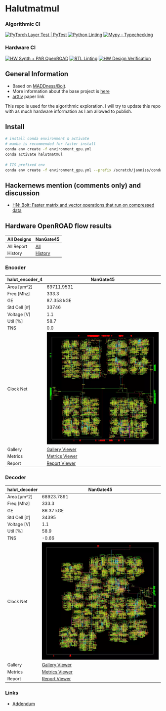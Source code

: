 # Halutmatmul

### Algorithmic CI
[![PyTorch Layer Test | PyTest](https://github.com/joennlae/halutmatmul/actions/workflows/python_testing.yaml/badge.svg)](https://github.com/joennlae/halutmatmul/actions/workflows/python_testing.yaml)
[![Python Linting](https://github.com/joennlae/halutmatmul/actions/workflows/linting.yaml/badge.svg)](https://github.com/joennlae/halutmatmul/actions/workflows/linting.yaml)
[![Mypy - Typechecking](https://github.com/joennlae/halutmatmul/actions/workflows/python_typing.yaml/badge.svg)](https://github.com/joennlae/halutmatmul/actions/workflows/python_typing.yaml)

### Hardware CI

[![HW Synth + PAR OpenROAD](https://github.com/joennlae/halutmatmul/actions/workflows/hw_openroad.yaml/badge.svg)](https://github.com/joennlae/halutmatmul/actions/workflows/hw_openroad.yaml)
[![RTL Linting](https://github.com/joennlae/halutmatmul/actions/workflows/hw_linting.yaml/badge.svg)](https://github.com/joennlae/halutmatmul/actions/workflows/hw_linting.yaml)
[![HW Design Verification](https://github.com/joennlae/halutmatmul/actions/workflows/hw_dv.yaml/badge.svg)](https://github.com/joennlae/halutmatmul/actions/workflows/hw_dv.yaml)


## General Information

* Based on [MADDness/Bolt](https://github.com/dblalock/bolt).
* More information about the base project is [here](maddness/README.md)
* [arXiv](https://arxiv.org/abs/2106.10860) paper link

This repo is used for the algorithmic exploration. I will try to update this repo with as much hardware information as I am allowed to publish.

## Install

```bash
# install conda environment & activate
# mamba is recommended for faster install
conda env create -f environment_gpu.yml
conda activate halutmatmul

# IIS prefixed env
conda env create -f environment_gpu.yml --prefix /scratch/janniss/conda/halutmatmul_gpu
```

## Hackernews mention (comments only) and discussion

* [HN: Bolt: Faster matrix and vector operations that run on compressed data](https://news.ycombinator.com/item?id=31792206)

## Hardware OpenROAD flow results

| All Designs    |  NanGate45      |
| -------------  |  -------------  |
| All Report     | [All](https://github.com/joennlae/halutmatmul-openroad-reports/tree/main/latest/nangate45)  |
| History        | [History](https://github.com/joennlae/halutmatmul-openroad-reports/tree/main/history/nangate45)  |


### Encoder
| halut_encoder_4         |  NanGate45      |
| -------------  |  -------------  |
| Area [μm^2]    | 69711.9531 |
| Freq [Mhz]     |  333.3 |
| GE             |  87.358 kGE |
| Std Cell [#]   |  33746 | 
| Voltage [V]    |   1.1             |
| Util [%]       |  58.7 | 
| TNS            |  0.0 |
| Clock Net      | ![Clock_net](https://raw.githubusercontent.com/joennlae/halutmatmul-openroad-reports/main/latest/nangate45/halut_encoder_4/reports/nangate45/halut_encoder_4/base/final_clocks.webp)  |
| Gallery        | [Gallery Viewer](https://htmlpreview.github.io/?https://github.com/joennlae/halutmatmul-openroad-reports/blob/main/latest/nangate45/halut_encoder_4/reports/report-gallery-halut_encoder_4.html)  |
| Metrics        | [Metrics Viewer](https://htmlpreview.github.io/?https://github.com/joennlae/halutmatmul-openroad-reports/blob/main/latest/nangate45/halut_encoder_4/metrics.html)  |
| Report         | [Report Viewer](https://htmlpreview.github.io/?https://github.com/joennlae/halutmatmul-openroad-reports/blob/main/latest/nangate45/halut_encoder_4/reports/report-table.html)  |


### Decoder
| halut_decoder         |  NanGate45      |
| -------------  |  -------------  |
| Area [μm^2]    | 68923.7891 |
| Freq [Mhz]     |  333.3 |
| GE             |  86.37 kGE |
| Std Cell [#]   |  34395 | 
| Voltage [V]    |   1.1             |
| Util [%]       |  58.9 | 
| TNS            |  -0.66 |
| Clock Net      | ![Clock_net](https://raw.githubusercontent.com/joennlae/halutmatmul-openroad-reports/main/latest/nangate45/halut_decoder/reports/nangate45/halut_decoder/base/final_clocks.webp)  |
| Gallery        | [Gallery Viewer](https://htmlpreview.github.io/?https://github.com/joennlae/halutmatmul-openroad-reports/blob/main/latest/nangate45/halut_decoder/reports/report-gallery-halut_decoder.html)  |
| Metrics        | [Metrics Viewer](https://htmlpreview.github.io/?https://github.com/joennlae/halutmatmul-openroad-reports/blob/main/latest/nangate45/halut_decoder/metrics.html)  |
| Report         | [Report Viewer](https://htmlpreview.github.io/?https://github.com/joennlae/halutmatmul-openroad-reports/blob/main/latest/nangate45/halut_decoder/reports/report-table.html)  |

### Links

* [Addendum](docs/addendum.md)